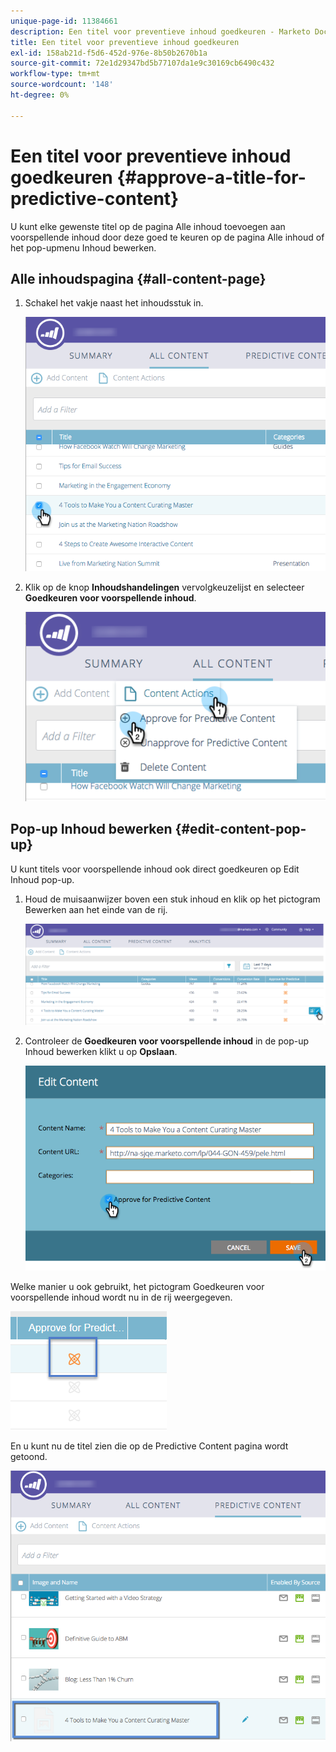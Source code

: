 ```yaml
---
unique-page-id: 11384661
description: Een titel voor preventieve inhoud goedkeuren - Marketo Docs - Productdocumentatie
title: Een titel voor preventieve inhoud goedkeuren
exl-id: 158ab21d-f5d6-452d-976e-8b50b2670b1a
source-git-commit: 72e1d29347bd5b77107da1e9c30169cb6490c432
workflow-type: tm+mt
source-wordcount: '148'
ht-degree: 0%

---
```


# Een titel voor preventieve inhoud goedkeuren {#approve-a-title-for-predictive-content}

U kunt elke gewenste titel op de pagina Alle inhoud toevoegen aan voorspellende inhoud door deze goed te keuren op de pagina Alle inhoud of het pop-upmenu Inhoud bewerken.

## Alle inhoudspagina {#all-content-page}

1. Schakel het vakje naast het inhoudsstuk in.

   ![](assets/image2017-10-3-9-3a9-3a47.png)

1. Klik op de knop **Inhoudshandelingen** vervolgkeuzelijst en selecteer **Goedkeuren voor voorspellende inhoud**.

   ![](assets/image2017-10-3-9-3a10-3a31.png)

## Pop-up Inhoud bewerken {#edit-content-pop-up}

U kunt titels voor voorspellende inhoud ook direct goedkeuren op Edit Inhoud pop-up.

1. Houd de muisaanwijzer boven een stuk inhoud en klik op het pictogram Bewerken aan het einde van de rij.

   ![](assets/image2017-10-3-9-3a14-3a55.png)

1. Controleer de **Goedkeuren voor voorspellende inhoud** in de pop-up Inhoud bewerken klikt u op **Opslaan**.

   ![](assets/image2017-10-3-9-3a15-3a35.png)

Welke manier u ook gebruikt, het pictogram Goedkeuren voor voorspellende inhoud wordt nu in de rij weergegeven.

![](assets/five.png)

En u kunt nu de titel zien die op de Predictive Content pagina wordt getoond.

![](assets/image2017-10-3-9-3a16-3a45.png)
